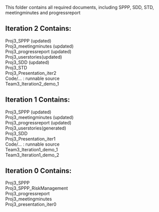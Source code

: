 This folder contains all required documents, including SPPP, SDD, STD, meetingminutes and progressreport
## Iteration 2 Contains:
Proj3_SPPP (updated)  
Proj3_meetingminutes (updated)  
Proj3_progressreport (updated)  
Proj3_userstories(updated)  
Proj3_SDD (updated)  
Proj3_STD  
Proj3_Presentation_iter2  
Code/… : runnable source  
Team3_Iteration2_demo_1

## Iteration 1 Contains:
Proj3_SPPP (updated)  
Proj3_meetingminutes (updated)  
Proj3_progressreport (updated)  
Proj3_userstories(generated)  
Proj3_SDD  
Proj3_Presentation_iter1  
Code/… : runnable source  
Team3_Iteration1_demo_1    
Team3_Iteration1_demo_2    

## Iteration 0 Contains:
Proj3_SPPP  
Proj3_SPPP_RiskManagement  
Proj3_progressreport  
Proj3_meetingminutes  
Proj3_presentation_iter0  
